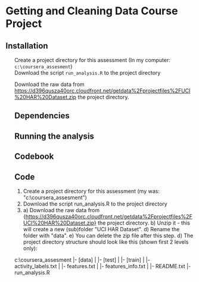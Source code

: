 
<html lang="en" class="">
  <body class="logged_in  env-production windows vis-public page-blob">
   <h1>Getting and Cleaning Data Course Project</h1>	

  <h2><a id="user-content-installation" class="anchor" href="#installation" aria-hidden="true">
      <span class="octicon octicon-link"></span></a>Installation</h2>
   <ul class="task-list">
    <li>Create a project directory for this assessment (In my computer:  <code>c:\coursera_assesment</code>)</li>
    <li>Download the script <code>run_analysis.R</code> to the project directory</li>	  
	<li> 
	 <p>Download the raw data from 
	  <a href="https://d396qusza40orc.cloudfront.net/getdata%2Fprojectfiles%2FUCI%20HAR%20Dataset.zip">https://d396qusza40orc.cloudfront.net/getdata%2Fprojectfiles%2FUCI%20HAR%20Dataset.zip</a> 
	  the project directory.</p> 

	  
  <h2><a id="user-content-Dependencies" class="anchor" href="#Dependencies" aria-hidden="true">
      <span class="octicon octicon-link"></span></a>Dependencies</h2>
	  
  <h2><a id="user-content-Running-the-analysis" class="anchor" href="#Running-the-analysis" aria-hidden="true">
      <span class="octicon octicon-link"></span></a>Running the analysis</h2>	 
	  
  <h2><a id="user-content-Codebook" class="anchor" href="#Codebook" aria-hidden="true">
      <span class="octicon octicon-link"></span></a>Codebook</h2>	
	  
  <h2><a id="user-content-Code" class="anchor" href="#Code" aria-hidden="true">
      <span class="octicon octicon-link"></span></a>Code</h2>

  </body>
</html>


1. Create a project directory for this assessment (my was:  "c:\coursera_assesment")
2. Download the script run_analysis.R to the project directory
3. a) Download the raw data from 
      {https://d396qusza40orc.cloudfront.net/getdata%2Fprojectfiles%2FUCI%20HAR%20Dataset.zip} the project directory.
   b) Unzip it - this will create a new (sub)folder "UCI HAR Dataset".
   d) Rename the folder with "data".
   e) You can delete the zip file after this step. 
   d) The project directory structure should look like this (shown first 2 levels only):

  c:\coursera_assesment
   |- [data] 
   |   |-  [test] 
   |   |-  [train] 
   |   |-  activity_labels.txt
   |   |-  features.txt
   |   |-  features_info.txt
   |   |-  README.txt
   |- run_analysis.R